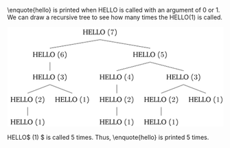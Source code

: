 \enquote{hello} is printed when HELLO is called with an argument of 0 or 1.
We can draw a recursive tree to see how many times the HELLO$(1)$ is called.

![alt text](image.png)

HELLO$ (1) $ is called 5 times. Thus, \enquote{hello} is printed 5 times.
